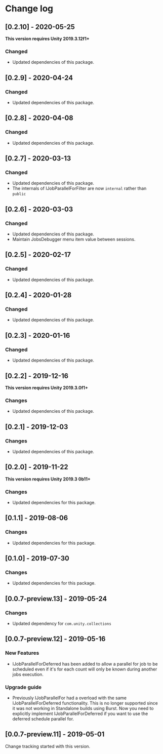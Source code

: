 # Change log

## [0.2.10] - 2020-05-25

**This version requires Unity 2019.3.12f1+**

### Changed

* Updated dependencies of this package.


## [0.2.9] - 2020-04-24

### Changed

* Updated dependencies of this package.


## [0.2.8] - 2020-04-08

### Changed

* Updated dependencies of this package.


## [0.2.7] - 2020-03-13

### Changed

* Updated dependencies of this package.
* The internals of IJobParallelForFilter are now `internal` rather than `public`


## [0.2.6] - 2020-03-03

### Changed

* Updated dependencies of this package.
* Maintain JobsDebugger menu item value between sessions.


## [0.2.5] - 2020-02-17

### Changed

* Updated dependencies of this package.


## [0.2.4] - 2020-01-28

### Changed

* Updated dependencies of this package.


## [0.2.3] - 2020-01-16

### Changed

* Updated dependencies of this package.


## [0.2.2] - 2019-12-16

**This version requires Unity 2019.3.0f1+**

### Changes

* Updated dependencies of this package.


## [0.2.1] - 2019-12-03

### Changes

* Updated dependencies of this package.


## [0.2.0] - 2019-11-22

**This version requires Unity 2019.3 0b11+**

### Changes

* Updated dependencies for this package.


## [0.1.1] - 2019-08-06

### Changes

* Updated dependencies for this package.


## [0.1.0] - 2019-07-30

### Changes

* Updated dependencies for this package.


## [0.0.7-preview.13] - 2019-05-24

### Changes

* Updated dependency for `com.unity.collections`


## [0.0.7-preview.12] - 2019-05-16

### New Features

* IJobParallelForDeferred has been added to allow a parallel for job to be scheduled even if it's for each count will only be known during another jobs execution.

### Upgrade guide
* Previously IJobParallelFor had a overload with the same IJobParallelForDeferred functionality. This is no longer supported since it was not working in Standalone builds using Burst. Now you need to explicitly implement IJobParallelForDeferred if you want to use the deferred schedule parallel for.


## [0.0.7-preview.11] - 2019-05-01

Change tracking started with this version.
